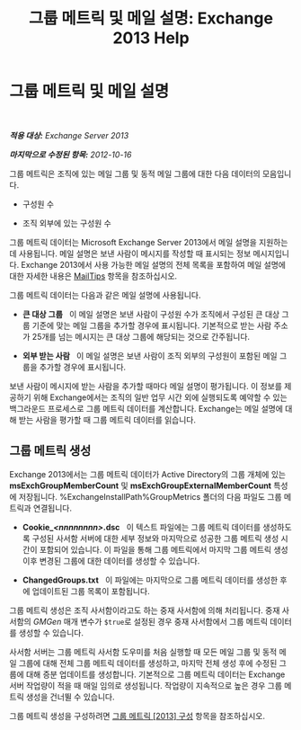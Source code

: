 ﻿---
title: '그룹 메트릭 및 메일 설명: Exchange 2013 Help'
TOCTitle: 그룹 메트릭 및 메일 설명
ms:assetid: 74a55072-4ba9-45bb-a18f-41afbf3de30b
ms:mtpsurl: https://technet.microsoft.com/ko-kr/library/JJ674302(v=EXCHG.150)
ms:contentKeyID: 50483378
ms.date: 05/22/2018
mtps_version: v=EXCHG.150
ms.translationtype: MT
---

# 그룹 메트릭 및 메일 설명

 

_**적용 대상:** Exchange Server 2013_

_**마지막으로 수정된 항목:** 2012-10-16_

그룹 메트릭은 조직에 있는 메일 그룹 및 동적 메일 그룹에 대한 다음 데이터의 모음입니다.

  - 구성원 수

  - 조직 외부에 있는 구성원 수

그룹 메트릭 데이터는 Microsoft Exchange Server 2013에서 메일 설명을 지원하는 데 사용됩니다. 메일 설명은 보낸 사람이 메시지를 작성할 때 표시되는 정보 메시지입니다. Exchange 2013에서 사용 가능한 메일 설명의 전체 목록을 포함하여 메일 설명에 대한 자세한 내용은 [MailTips](mailtips-exchange-2013-help.md) 항목을 참조하십시오.

그룹 메트릭 데이터는 다음과 같은 메일 설명에 사용됩니다.

  - **큰 대상 그룹**   이 메일 설명은 보낸 사람이 구성원 수가 조직에서 구성된 큰 대상 그룹 기준에 맞는 메일 그룹을 추가할 경우에 표시됩니다. 기본적으로 받는 사람 주소가 25개를 넘는 메시지는 큰 대상 그룹에 해당되는 것으로 간주됩니다.

  - **외부 받는 사람**   이 메일 설명은 보낸 사람이 조직 외부의 구성원이 포함된 메일 그룹을 추가할 경우에 표시됩니다.

보낸 사람이 메시지에 받는 사람을 추가할 때마다 메일 설명이 평가됩니다. 이 정보를 제공하기 위해 Exchange에서는 조직의 일반 업무 시간 외에 실행되도록 예약할 수 있는 백그라운드 프로세스로 그룹 메트릭 데이터를 계산합니다. Exchange는 메일 설명에 대해 받는 사람을 평가할 때 그룹 메트릭 데이터를 읽습니다.

## 그룹 메트릭 생성

Exchange 2013에서는 그룹 메트릭 데이터가 Active Directory의 그룹 개체에 있는 **msExchGroupMemberCount** 및 **msExchGroupExternalMemberCount** 특성에 저장됩니다. %ExchangeInstallPath%GroupMetrics 폴더의 다음 파일도 그룹 메트릭과 연결됩니다.

  - **Cookie\_*\<nnnnnnnn\>*.dsc**   이 텍스트 파일에는 그룹 메트릭 데이터를 생성하도록 구성된 사서함 서버에 대한 세부 정보와 마지막으로 성공한 그룹 메트릭 생성 시간이 포함되어 있습니다. 이 파일을 통해 그룹 메트릭에서 마지막 그룹 메트릭 생성 이후 변경된 그룹에 대한 데이터를 생성할 수 있습니다.

  - **ChangedGroups.txt**   이 파일에는 마지막으로 그룹 메트릭 데이터를 생성한 후에 업데이트된 그룹 목록이 포함됩니다.

그룹 메트릭 생성은 조직 사서함이라고도 하는 중재 사서함에 의해 처리됩니다. 중재 사서함의 *GMGen* 매개 변수가 `$true`로 설정된 경우 중재 사서함에서 그룹 메트릭 데이터를 생성할 수 있습니다.

사서함 서버는 그룹 메트릭 사서함 도우미를 처음 실행할 때 모든 메일 그룹 및 동적 메일 그룹에 대해 전체 그룹 메트릭 데이터를 생성하고, 마지막 전체 생성 후에 수정된 그룹에 대해 증분 업데이트를 생성합니다. 기본적으로 그룹 메트릭 데이터는 Exchange 서버 작업량이 적을 때 매일 임의로 생성됩니다. 작업량이 지속적으로 높은 경우 그룹 메트릭 생성을 건너뛸 수 있습니다.

그룹 메트릭 생성을 구성하려면 [그룹 메트릭 \[2013\] 구성](configure-group-metrics-exchange-2013-help.md) 항목을 참조하십시오.

